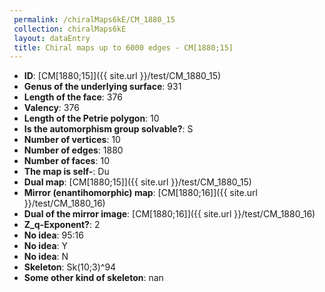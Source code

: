 ```yaml
--- 
 permalink: /chiralMaps6kE/CM_1880_15 
 collection: chiralMaps6kE
 layout: dataEntry
 title: Chiral maps up to 6000 edges - CM[1880;15]
---
```


- **ID**: [CM[1880;15]]({{ site.url }}/test/CM_1880_15)
- **Genus of the underlying surface**: 931
- **Length of the face**: 376
- **Valency**: 376
- **Length of the Petrie polygon**: 10
- **Is the automorphism group solvable?**: S
- **Number of vertices**: 10
- **Number of edges**: 1880
- **Number of faces**: 10
- **The map is self-**: Du
- **Dual map**: [CM[1880;15]]({{ site.url }}/test/CM_1880_15)
- **Mirror (enantihomorphic) map**: [CM[1880;16]]({{ site.url }}/test/CM_1880_16)
- **Dual of the mirror image**: [CM[1880;16]]({{ site.url }}/test/CM_1880_16)
- **Z_q-Exponent?**: 2
- **No idea**:  95:16
- **No idea**: Y
- **No idea**: N
- **Skeleton**: Sk(10;3)^94
- **Some other kind of skeleton**: nan
